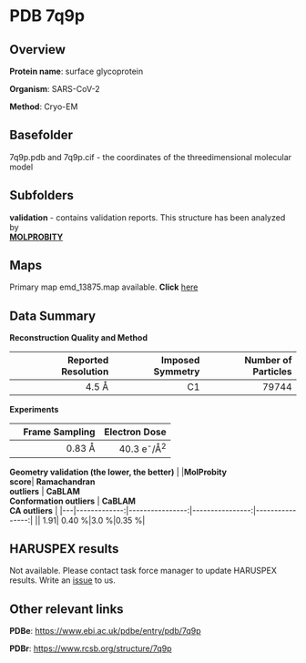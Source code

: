 # PDB 7q9p

## Overview

**Protein name**: surface glycoprotein

**Organism**: SARS-CoV-2

**Method**: Cryo-EM



## Basefolder

7q9p.pdb and 7q9p.cif - the coordinates of the threedimensional molecular model

## Subfolders





**validation** - contains validation reports. This structure has been analyzed by <br>  [**MOLPROBITY**](https://github.com/thorn-lab/coronavirus_structural_task_force/tree/master/pdb/surface_glycoprotein/SARS-CoV-2/7q9p/validation/molprobity)    



## Maps

Primary map emd_13875.map available. **Click** [here](http://ftp.wwpdb.org/pub/emdb/structures/EMD-13875/map/) 

## Data Summary
**Reconstruction Quality and Method**

|   | Reported Resolution | Imposed Symmetry | Number of Particles |
|---|-------------:|----------------:|--------------:|
|   |4.5 Å|C1|79744|

**Experiments**

|   | Frame Sampling | Electron Dose |
|---|-------------:|----------------:|
|   |0.83 Å|40.3 e<sup>-</sup>/Å<sup>2</sup>|

**Geometry validation (the lower, the better)**
|   |**MolProbity<br>score**| **Ramachandran<br>outliers** | **CaBLAM<br>Conformation outliers** | **CaBLAM<br>CA outliers** |
|---|-------------:|----------------:|----------------:|----------------:|
||  1.91|  0.40 %|3.0 %|0.35 %|

## HARUSPEX results

Not available. Please contact task force manager to update HARUSPEX results. Write an [issue](https://github.com/thorn-lab/coronavirus_structural_task_force/issues) to us.

## Other relevant links 
**PDBe**:  https://www.ebi.ac.uk/pdbe/entry/pdb/7q9p
 
**PDBr**: https://www.rcsb.org/structure/7q9p 
